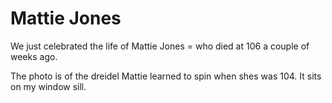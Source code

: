 # Mattie Jones

We just celebrated the life of Mattie Jones = who died at 106 a couple of weeks ago.

The photo is of the dreidel Mattie learned to spin when shes was 104. It sits on my window sill.

